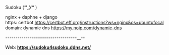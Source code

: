 Sudoku ( ͡° ͜ʖ ͡° )

nginx + daphne + django </br>
https: certbot https://certbot.eff.org/instructions?ws=nginx&os=ubuntufocal </br>
domain: dynamic dns https://my.noip.com/dynamic-dns </br>


-------------______-----_-___-----___--_---------__--

Web: <b>https://sudoku4sudoku.ddns.net/</b>
